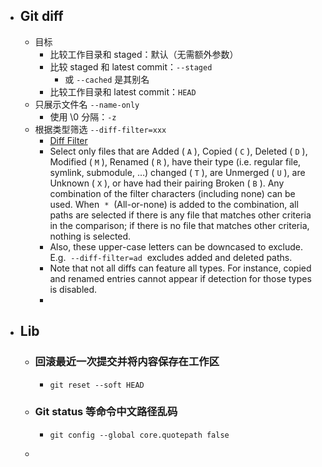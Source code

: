 - ## Git diff
	- 目标
		- 比较工作目录和 staged：默认（无需额外参数）
		- 比较 staged 和 latest commit：`--staged`
			- 或 `--cached` 是其别名
		- 比较工作目录和 latest commit：`HEAD`
	- 只展示文件名 `--name-only`
		- 使用 \0 分隔：`-z`
	- 根据类型筛选 `--diff-filter=xxx`
		- [Diff Filter](https://git-scm.com/docs/git-diff#Documentation/git-diff.txt---diff-filterACDMRTUXB82308203)
		- Select only files that are Added ( `A` ), Copied ( `C` ), Deleted ( `D` ), Modified ( `M` ), Renamed ( `R` ), have their type (i.e. regular file, symlink, submodule, …​) changed ( `T` ), are Unmerged ( `U` ), are Unknown ( `X` ), or have had their pairing Broken ( `B` ). Any combination of the filter characters (including none) can be used. When  `*`  (All-or-none) is added to the combination, all paths are selected if there is any file that matches other criteria in the comparison; if there is no file that matches other criteria, nothing is selected.
		- Also, these upper-case letters can be downcased to exclude. E.g.  `--diff-filter=ad`  excludes added and deleted paths.
		- Note that not all diffs can feature all types. For instance, copied and renamed entries cannot appear if detection for those types is disabled.
		-
- ## Lib
	- ### 回滚最近一次提交并将内容保存在工作区
		- ```shell
		  git reset --soft HEAD
		  ```
	- ### Git status 等命令中文路径乱码
		- ```
		  git config --global core.quotepath false
		  ```
	-